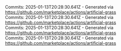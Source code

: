 Commits: 2025-01-13T20:28:30.641Z - Generated via https://github.com/marketplace/actions/artificial-grass
<br>
Commits: 2025-01-13T20:28:30.641Z - Generated via https://github.com/marketplace/actions/artificial-grass
<br>
Commits: 2025-01-13T20:28:30.641Z - Generated via https://github.com/marketplace/actions/artificial-grass
<br>
Commits: 2025-01-13T20:28:30.641Z - Generated via https://github.com/marketplace/actions/artificial-grass
<br>
